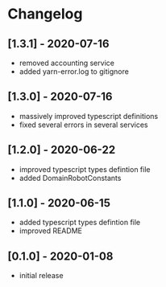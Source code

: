 # Changelog

## [1.3.1] - 2020-07-16

* removed accounting service
* added yarn-error.log to gitignore

## [1.3.0] - 2020-07-16

* massively improved typescript definitions
* fixed several errors in several services

## [1.2.0] - 2020-06-22

* improved typescript types defintion file
* added DomainRobotConstants

## [1.1.0] - 2020-06-15

* added typescript types defintion file
* improved README

## [0.1.0] - 2020-01-08

* initial release
